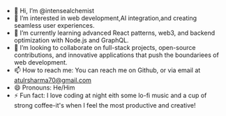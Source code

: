 - 👋 Hi, I’m @intensealchemist
- 👀 I’m interested in web development,AI integration,and creating seamless user experiences.
- 🌱 I’m currently learning advanced React patterns, web3, and backend optimization with Node.js and GraphQL.
- 💞️ I’m looking to collaborate on full-stack projects, open-source contributions, and innovative applications that push the boundariees of web development.
- 📫 How to reach me: You can reach me on Github, or via email at atulrsharma70@gmail.com
- 😄 Pronouns: He/Him
- ⚡ Fun fact: I love coding at night eith some lo-fi music and a cup of strong coffee-it's when I feel the most productive and creative!

<!---
intensealchemist/intensealchemist is a ✨ special ✨ repository because its `README.md` (this file) appears on your GitHub profile.
You can click the Preview link to take a look at your changes.
--->
